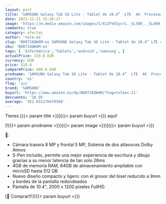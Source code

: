 ```yaml
---
layout: post
title: 'SAMSUNG Galaxy Tab S6 Lite - Tablet de 10.4”  LTE  4G  Procesador Exynos 9611  RAM de 4GB RAM  Almacenamiento de 64GB  Android 10  - Color Gris [Versión española]'
date: 2021-12-21 15:26:27
image: 'https://m.media-amazon.com/images/I/41IFVG5ycrL._SL500_._SL400_.jpg'
comments: true
category: ofertas
author: 'tole.es'
slug: 'B08716QW4M-es SAMSUNG Galaxy Tab S6 Lite - Tablet de 10.4” LTE 4G...'
sku: 'B08716QW4M-es'
tags: [ 'Informática','Tablets','android','samsung', ]
actualPrice: 319.0 EUR
currency: EUR
price: 319.0
comparePrice: 449.0 EUR
prodname: 'SAMSUNG Galaxy Tab S6 Lite - Tablet de 10.4”  LTE  4G  Procesador Exynos 9611  RAM de 4GB RAM  Almacenamiento de 64GB  Android 10  - Color Gris [Versión española]'
country: 'es'
flag: '🇪🇸'
brand: 'SAMSUNG'
buyurl: 'https://www.amazon.es/dp/B08716QW4M/?tag=tolees-21'
descuento: '28.95'
average: '352.031176470588'
---
```


Tienes [{{< param title >}}]({{< param buyurl >}}) aqui!

[![{{< param prodname >}}]({{< param image >}})]({{< param buyurl >}})

🔎:

- Cámara trasera 8 MP y frontal 5 MP, Sistema de dos altavoces Dolby Atmos
- S-Pen incluido, permite una mejor experiencia de escritura y dibujo gracias a su menor latencia de tan solo 26ms
- 4GB de memoria RAM, 64GB de almacenamiento ampliable con microSD hasta 512 GB
- Nuevo diseño compacto y ligero: con el grosor del bisel reducido a 9mm y bordes de la pantalla redondeados
- Pantalla de 10.4", 2000 x 1200 píxeles FullHD.

[🛒 Comprar!!!]({{< param buyurl >}})
